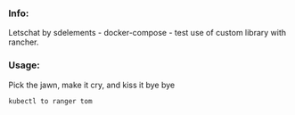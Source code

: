 ### Info:

 Letschat by sdelements - docker-compose - test use of custom library with rancher.
 
 
### Usage:

Pick the jawn, make it cry, and kiss it bye bye

```
kubectl to ranger tom
